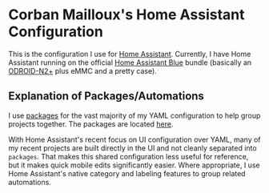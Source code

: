 # Corban Mailloux's Home Assistant Configuration

This is the configuration I use for [Home Assistant](https://www.home-assistant.io/). Currently, I have Home Assistant running on the official [Home Assistant Blue](https://www.home-assistant.io/blue) bundle (basically an [ODROID-N2+](https://www.hardkernel.com/shop/odroid-n2-with-4gbyte-ram-2/) plus eMMC and a pretty case).

## Explanation of Packages/Automations
I use [packages](https://www.home-assistant.io/docs/configuration/packages/) for the vast majority of my YAML configuration to help group projects together. The packages are located [here](https://github.com/corbanmailloux/home-assistant-configuration/tree/master/packages).

With Home Assistant's recent focus on UI configuration over YAML, many of my recent projects are built directly in the UI and not cleanly separated into `packages`. That makes this shared configuration less useful for reference, but it makes quick mobile edits significantly easier. Where appropriate, I use Home Assistant's native category and labeling features to group related automations.
